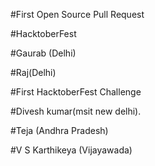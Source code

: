 #First Open Source Pull Request

#HacktoberFest

#Gaurab (Delhi)

#Raj(Delhi)

#First HacktoberFest Challenge


#Divesh kumar(msit new delhi).


#Teja (Andhra Pradesh)

#V S Karthikeya (Vijayawada) 
